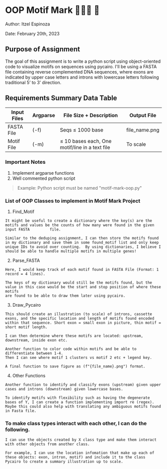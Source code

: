 # OOP Motif Mark 👩🏻‍💻 🧬

Author:  Itzel Espinoza  

Date: February 20th, 2023           
                                 

## Purpose of Assignment

The goal of this assignment is to write a python script using object-oriented code to visualize motifs on sequences using pycairo. I'll be using a FASTA file containing reverse complemented DNA sequences, where exons are indicated by upper case letters and introns with lowercase letters following traditional 5’ to 3’ direction.


## Requirements Summary Data Table 

|  Input Files |    Argparse  |             File Size + Description              |     Output File
|--------------|--------------|--------------------------------------------------|-------------------|
|  FASTA File  |     (-f)     |                 Seqs ≤ 1000 base                 |   file_name.png   |
|  Motif File  |     (-m)     |   ≤ 10 bases each, One motif/line in a text file |  To scale         |


### Important Notes
  1. Implement argparse functions
  2. Well commented python script
  > Example: Python script must be named "motif-mark-oop.py"

### List of OOP Classes to implement in Motif Mark Project

1. Find_Motif 

```
It might be useful to create a dictionary where the key(s) are the motifs and values be the counts of how many were found in the given input FASTA         file. 
```

```
Similar to the deduping assignment, I can then store the motifs found in my dictionary and save them in some found_motif list and only keep unique IDs to avoid over counting.  By using dictionaries, I believe I should be able to handle multiple motifs in multiple genes!
```

2. Parse_FASTA 

```
Here, I would keep track of each motif found in FASTA File (Format: 1 record = 4 lines).
```

```
The keys of my dictionary would still be the motifs found, but the value in this case would be the start and stop position of where these motifs 
are found to be able to draw them later using pycairo.
```

3. Draw_Pycairo

```
This should create an illustration (to scale) of introns, cassette exons, and the specific location and length of motifs found encoded within that sequence. Short exon = small exon in picture, thin motif = short motif length.
```

```
I can then determine where these motifs are located: upstream, downstream, inside exon etc.
```

```
Another function to color code within motifs and be able to differentiate between 1-4.
Then I can see where motif 1 clusters vs motif 2 etc + legend key.
```

```
A final function to save figure as (f"{file_name}.png") format.
```

4. Other Functions 

```
Another function to identify and classify exons (upstream) given upper cases and introns (downstream) given lowercase bases.
```

```
To identify motifs with flexibility such as having the degenerate bases of Y, I can create a function implementing import re (regex).
Maybe this could also help with translating any ambiguous motifs found in Fasta file. 
```
 
### To make class types interact with each other, I can do the following.

```
I can use the objects created by X class type and make them interact with other objects from another class. 
```

```
For example, I can use the location infomation that make up each of these objects: exon, intron, motif) and include it to the class Pycairo to create a summary illustration up to scale. 
```
